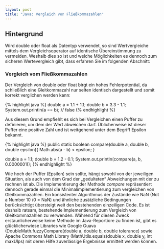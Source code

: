 ```yaml
---
layout: post
title: "Java: Vergleich von Fließkommazahlen"
---
```




## Hintergrund
Wird double oder float als Datentyp verwendet, so sind Wertvergleiche mittels dem Vergleichsoperator auf identische Übereinstimmung zu vermeiden.
Weshalb dies so ist und welche Möglichkeiten es dennoch zum sicheren Wertevergleich gibt, dass erfahren Sie im folgenden Abschnitt:

### Vergleich vom Fließkommazahlen
Der Vergleich von double oder float birgt ein hohes Fehlerpotential, da schließlich eine Gleitkommazahl nur selten identisch dargestellt und somit korrekt verglichen werden kann:

{% highlight java %}
double a = 1.1 + 1.1;
double b = 3.3 - 1.1;
System.out.println(a == b); // false
{% endhighlight %}

Aus diesem Grund empfiehlt es sich bei Vergleichen einen Puffer zu definieren, um dem der Wert abweichen darf. Üblicherweise ist dieser Puffer eine positive Zahl und ist weitgehend unter dem Begriff Epsilon bekannt.

{% highlight java %}
public static boolean compare(double a, double b, double epsilon){
  Math.abs(a - b) < epsilon;
}

double a = 1.1;
double b = 1.2 - 0.1;
System.out.println(compare(a, b, 0.0000001));
{% endhighlight %}

Wie hoch der Puffer (Epsilon) sein sollte, hängt sowohl von der jeweiligen Situation, als auch von dem Grad der „gedulteten“ Abweichungen mit der zu rechnen ist ab.
Die Implementierung der Methode <em>compare</em> repräsentiert dennoch gerade einmal die Minimalimplementierung zum vergleichen von Gleitkommazahlen. Ein konsistenter Algorithmus der Zustände wie NaN (Not a Number 10 /0 = NaN) und ähnliche zusätzliche Bedingungen berücksichtigt übersteigt weit den bestehenden einzeiligen Code. Es ist deshalb ratsam, bestehende Implementierung zum Vergleich von Gleitkommazahlen zu verwenden.
Während für diesen Zweck erstaunlicherweise keine Methode im Java-Reportiore zu finden ist, gibt es glücklicherwiese Libraries wie Google Guava (DoubleMath.fuzzyCompare(double a, double b, double tolerance) sowie Apache Commons Math Library (MathUtils.equals(double x, double y, int maxUlps) mit deren Hilfe zuverlässige Ergebnisse ermittelt werden können.
